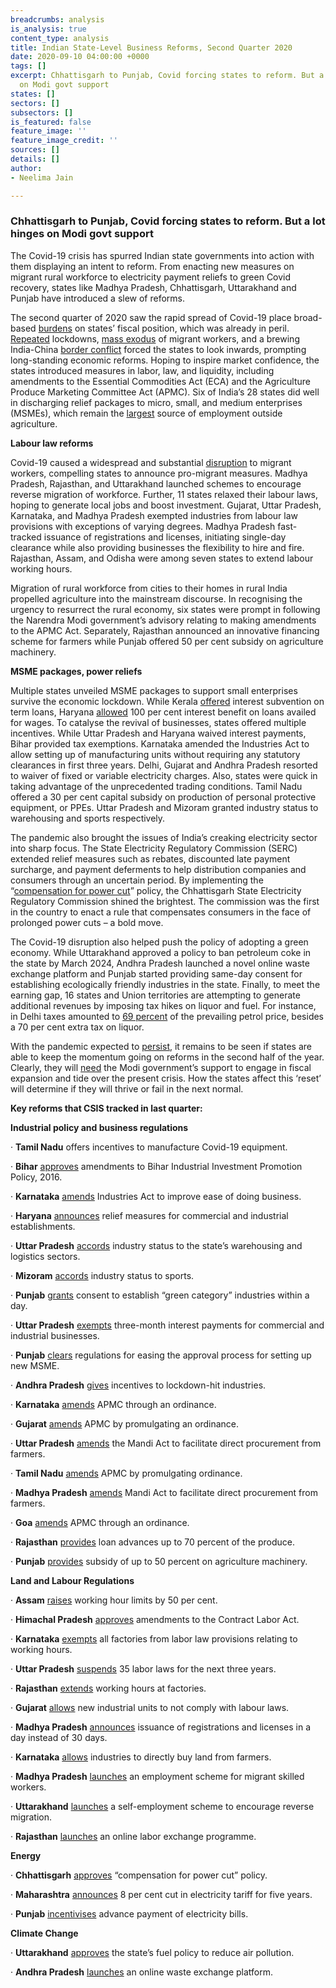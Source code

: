 ```yaml
---
breadcrumbs: analysis
is_analysis: true
content_type: analysis
title: Indian State-Level Business Reforms, Second Quarter 2020
date: 2020-09-10 04:00:00 +0000
tags: []
excerpt: Chhattisgarh to Punjab, Covid forcing states to reform. But a lot hinges
  on Modi govt support
states: []
sectors: []
subsectors: []
is_featured: false
feature_image: ''
feature_image_credit: ''
sources: []
details: []
author:
- Neelima Jain

---
```

### **Chhattisgarh to Punjab, Covid forcing states to reform. But a lot hinges on Modi govt support**

The Covid-19 crisis has spurred Indian state governments into action with them displaying an intent to reform. From enacting new measures on migrant rural workforce to electricity payment reliefs to green Covid recovery, states like Madhya Pradesh, Chhattisgarh, Uttarakhand and Punjab have introduced a slew of reforms.

The second quarter of 2020 saw the rapid spread of Covid-19 place broad-based [burdens](https://www.livemint.com/news/india/how-the-lockdown-is-bleeding-state-exchequers-dry-11588152517154.html) on states’ fiscal position, which was already in peril. [Repeated](https://www.timesnownews.com/india/article/india-coronavirus-lockdown-extended-to-phase-4-here-is-looking-into-the-dates-of-all-the-lockdowns-uptil-now/585837) lockdowns, [mass exodus](https://peoplesworld.org/article/covid-19-death-march-indias-migrant-workers-head-home-heralding-virus-surge/) of migrant workers, and a brewing India-China [border conflict](https://www.bloombergquint.com/economy-finance/how-india-retaliated-to-curb-trade-with-china-after-deadly-border-scuffle) forced the states to look inwards, prompting long-standing economic reforms. Hoping to inspire market confidence, the states introduced measures in labor, law, and liquidity, including amendments to the Essential Commodities Act (ECA) and the Agriculture Produce Marketing Committee Act (APMC). Six of India’s 28 states did well in discharging relief packages to micro, small, and medium enterprises (MSMEs), which remain the [largest](https://www.brookings.edu/blog/future-development/2020/07/13/the-impact-of-covid-19-and-the-policy-response-in-india/) source of employment outside agriculture.

**Labour law reforms**

Covid-19 caused a widespread and substantial [disruption](https://peoplesworld.org/article/covid-19-death-march-indias-migrant-workers-head-home-heralding-virus-surge/) to migrant workers, compelling states to announce pro-migrant measures. Madhya Pradesh, Rajasthan, and Uttarakhand launched schemes to encourage reverse migration of workforce. Further, 11 states relaxed their labour laws, hoping to generate local jobs and boost investment. Gujarat, Uttar Pradesh, Karnataka, and Madhya Pradesh exempted industries from labour law provisions with exceptions of varying degrees. Madhya Pradesh fast-tracked issuance of registrations and licenses, initiating single-day clearance while also providing businesses the flexibility to hire and fire. Rajasthan, Assam, and Odisha were among seven states to extend labour working hours.

Migration of rural workforce from cities to their homes in rural India propelled agriculture into the mainstream discourse. In recognising the urgency to resurrect the rural economy, six states were prompt in following the Narendra Modi government’s advisory relating to making amendments to the APMC Act. Separately, Rajasthan announced an innovative financing scheme for farmers while Punjab offered 50 per cent subsidy on agriculture machinery.

**MSME packages, power reliefs**

Multiple states unveiled MSME packages to support small enterprises survive the economic lockdown. While Kerala [offered](https://timesofindia.indiatimes.com/city/kochi/kerala-interest-subvention-offered-for-msmes/articleshow/76034078.cms) interest subvention on term loans, Haryana [allowed](https://prharyana.gov.in/en/to-facilitate-industrial-units-in-haryana-in-reviving-their-operations-and-retaining-their) 100 per cent interest benefit on loans availed for wages. To catalyse the revival of businesses, states offered multiple incentives. While Uttar Pradesh and Haryana waived interest payments, Bihar provided tax exemptions. Karnataka amended the Industries Act to allow setting up of manufacturing units without requiring any statutory clearances in first three years. Delhi, Gujarat and Andhra Pradesh resorted to waiver of fixed or variable electricity charges. Also, states were quick in taking advantage of the unprecedented trading conditions. Tamil Nadu offered a 30 per cent capital subsidy on production of personal protective equipment, or PPEs. Uttar Pradesh and Mizoram granted industry status to warehousing and sports respectively.

The pandemic also brought the issues of India’s creaking electricity sector into sharp focus. The State Electricity Regulatory Commission (SERC) extended relief measures such as rebates, discounted late payment surcharge, and payment deferments to help distribution companies and consumers through an uncertain period. By implementing the “[compensation for power cut](https://economictimes.indiatimes.com/industry/energy/power/chhattisgarh-consumers-to-get-compensation-for-power-cuts/articleshow/76216352.cms?from=mdr)” policy, the Chhattisgarh State Electricity Regulatory Commission shined the brightest. The commission was the first in the country to enact a rule that compensates consumers in the face of prolonged power cuts – a bold move.

The Covid-19 disruption also helped push the policy of adopting a green economy. While Uttarakhand approved a policy to ban petroleum coke in the state by March 2024, Andhra Pradesh launched a novel online waste exchange platform and Punjab started providing same-day consent for establishing ecologically friendly industries in the state. Finally, to meet the earning gap, 16 states and Union territories are attempting to generate additional revenues by imposing tax hikes on liquor and fuel. For instance, in Delhi taxes amounted to [69 percent](https://www.livemint.com/#box_11592301490668) of the prevailing petrol price, besides a 70 per cent extra tax on liquor.

With the pandemic expected to [persist](https://www.business-standard.com/article/current-affairs/india-may-see-2-8-mn-covid-19-cases-a-day-by-winter-2021-mit-study-120070800330_1.html), it remains to be seen if states are able to keep the momentum going on reforms in the second half of the year. Clearly, they will [need](https://accountabilityindia.in/publication/study-of-state-finances/?fbclid=IwAR150h0RnhSR_aaYo1ThkjrFy577bJZY6XomZVhZAn0Q-GArva7FED5Pp60) the Modi government’s support to engage in fiscal expansion and tide over the present crisis. How the states affect this ‘reset’ will determine if they will thrive or fail in the next normal.

**Key reforms that CSIS tracked in last quarter:**

**Industrial policy and business regulations**

· **Tamil Nadu** offers incentives to manufacture Covid-19 equipment.

· **Bihar** [approves](https://timesofindia.indiatimes.com/city/patna/state-to-amend-industrial-incentive-policy/articleshow/76651815.cms) amendments to Bihar Industrial Investment Promotion Policy, 2016.

· **Karnataka** [amends](https://www.outlookindia.com/newsscroll/karnataka-becomes-the-first-state-to-amend-its-industries-facilitation-act-for-small-medium-and-largescale-industries/1877202) Industries Act to improve ease of doing business.

· **Haryana** [announces](https://www.outlookindia.com/newsscroll/incentives-for-industrial-commercial-establishments-in-haryana/1835702) relief measures for commercial and industrial establishments.

· **Uttar Pradesh** [accords](https://www.financialexpress.com/industry/up-gives-industry-status-to-warehousing-and-logistics-sector/1958220/) industry status to the state’s warehousing and logistics sectors.

· **Mizoram** [accords](https://indianexpress.com/article/north-east-india/mizoram/mizoram-grants-industry-status-to-sports/) industry status to sports.

· **Punjab** [grants](https://www.theweek.in/news/india/2020/05/23/punjab-eco-friendly-industries-to-be-granted-cte-cto-within-a-day.html) consent to establish “green category” industries within a day.

· **Uttar Pradesh** [exempts](https://economictimes.indiatimes.com/news/economy/policy/up-govt-exempts-interest-on-amount-payable-by-industrial-commercial-institutions-for-3-months/articleshow/75290449.cms?from=mdr) three-month interest payments for commercial and industrial businesses.

· **Punjab** [clears](https://www.theweek.in/wire-updates/business/2020/06/22/nrg19-pb-cabinet-msme.html) regulations for easing the approval process for setting up new MSME.

· **Andhra Pradesh** [gives](https://www.thehindu.com/news/national/andhra-pradesh/andhra-pradesh-to-give-incentives-to-lockdown-hit-industries/article31599246.ece) incentives to lockdown-hit industries.

· **Karnataka** [amends](https://frontline.thehindu.com/dispatches/article31593925.ece) APMC through an ordinance.

· **Gujarat** [amends](https://www.thehindubusinessline.com/economy/agri-business/gujarat-amends-apmc-act-by-promulgating-ordinance/article31559500.ece) APMC by promulgating an ordinance.

· **Uttar Pradesh** [amends](https://www.business-standard.com/article/economy-policy/up-amends-mandi-act-to-facilitate-direct-procurement-from-farmers-120050701572_1.html) the Mandi Act to facilitate direct procurement from farmers.

· **Tamil Nadu** [amends](https://www.business-standard.com/article/economy-policy/tamil-nadu-govt-amends-apmc-act-to-allow-farmers-to-sell-produce-freely-120060201780_1.html) APMC by promulgating ordinance.

· **Madhya Pradesh** [amends](https://timesofindia.indiatimes.com/city/bhopal/mp-govt-allows-private-sector-to-open-mandis/articleshowprint/75497370.cms) Mandi Act to facilitate direct procurement from farmers.

· **Goa** [amends](https://timesofindia.indiatimes.com/city/goa/now-govt-gives-farmers-better-access-to-market-offers-e-nam/articleshow/75783175.cms) APMC through an ordinance.

· **Rajasthan** [provides](https://www.timesnownews.com/india/article/rajasthan-farmers-to-become-entrepreneurs-with-a-helping-hand-from-ashok-gehlot/592694) loan advances up to 70 percent of the produce.

· **Punjab** [provides](https://economictimes.indiatimes.com/news/economy/agriculture/punjab-announces-50-per-cent-subsidy-on-machinery-for-paddy-maize-cultivation/articleshow/75555043.cms) subsidy of up to 50 percent on agriculture machinery.

**Land and Labour Regulations**

· **Assam** [raises](https://www.business-standard.com/article/economy-policy/assam-latest-to-go-for-labour-reforms-plans-raising-work-hours-by-50-120050900568_1.html) working hour limits by 50 per cent.

· **Himachal Pradesh** [approves](https://timesofindia.indiatimes.com/city/shimla/himachal-pradesh-cabinet-amends-rules-to-provide-more-employment-opportunities/articleshow/75722141.cms) amendments to the Contract Labor Act.

· **Karnataka** [exempts](https://www.business-standard.com/article/current-affairs/karnataka-exempts-units-from-labour-laws-for-3-months-allows-60-hr-week-120052300187_1.html) all factories from labor law provisions relating to working hours.

· **Uttar Pradesh** [suspends](https://www.business-standard.com/article/economy-policy/up-govt-to-exempt-businesses-from-all-but-three-labour-laws-for-3-years-120050701531_1.html) 35 labor laws for the next three years.

· **Rajasthan** [extends](https://www.business-standard.com/article/economy-policy/covid-19-rajasthan-issues-lockdown-rules-to-start-industries-from-april-20-120041900180_1.html) working hours at factories.

· **Gujarat** [allows](https://www.livemint.com/news/india/gujarat-offers-1-200-day-labour-law-exemptions-for-new-industrial-investments-11588959474848.html) new industrial units to not comply with labour laws.

· **Madhya Pradesh** [announces](https://economictimes.indiatimes.com/news/politics-and-nation/madhya-pradesh-allows-industry-and-establishments-the-flexibility-to-hire-and-fire-workers/articleshow/75579220.cms) issuance of registrations and licenses in a day instead of 30 days.

· **Karnataka** [allows](https://swarajyamag.com/insta/karnataka-in-major-reform-to-boost-economy-now-industries-can-directly-buy-land-from-farmers) industries to directly buy land from farmers.

· **Madhya Pradesh** [launches](https://www.thehindu.com/news/national/other-states/madhya-pradesh-launches-rozgar-setu-scheme-for-skilled-workers/article31701696.ece) an employment scheme for migrant skilled workers.

· **Uttarakhand** [launches](https://timesofindia.indiatimes.com/city/dehradun/chief-minister-launches-self-employment-scheme/articleshow/76077569.cms) a self-employment scheme to encourage reverse migration.

· **Rajasthan** [launches](https://timesofindia.indiatimes.com/city/jaipur/rajasthan-launches-online-labour-exchange-portal/articleshow/76219360.cms) an online labor exchange programme.

**Energy**

· **Chhattisgarh** [approves](https://energy.economictimes.indiatimes.com/news/power/chhattisgarh-consumers-to-get-compensation-for-power-cuts/76227147) “compensation for power cut” policy.

· **Maharashtra** [announces](https://energy.economictimes.indiatimes.com/news/power/coronavirus-pandemic-maharashtra-govt-announces-8-per-cent-cut-in-electricity-tariff-for-5-years/74904380) 8 per cent cut in electricity tariff for five years.

· **Punjab** [incentivises](https://mercomindia.com/punjab-discoms-receives-₹350-million-advance-payment/) advance payment of electricity bills.

**Climate Change**

· **Uttarakhand** [approves](https://www.hindustantimes.com/india-news/ueppcb-approves-state-fuel-policy-petcoke-to-be-banned-as-fuel-in-state-by-march-2024/story-JdWXVPlRVgAURolTFEBacK.html) the state’s fuel policy to reduce air pollution.

· **Andhra Pradesh** [launches](https://www.indiatoday.in/mail-today/story/new-waste-plan-in-andhra-pradesh-1686071-2020-06-06) an online waste exchange platform.